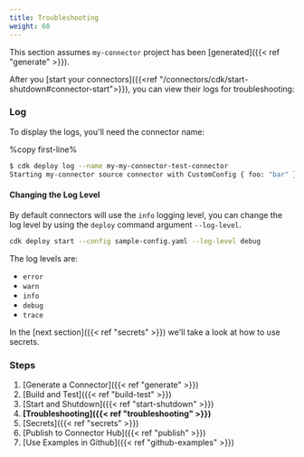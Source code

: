 ```yaml
---
title: Troubleshooting
weight: 60
---
```


This section assumes `my-connector` project has been [generated]({{< ref "generate" >}}).

After you [start your connectors]({{<ref "/connectors/cdk/start-shutdown#connector-start">}}), you can view their logs for troubleshooting:

### Log

To display the logs, you'll need the connector name:

%copy first-line%
```bash
$ cdk deploy log --name my-my-connector-test-connector
Starting my-connector source connector with CustomConfig { foo: "bar" }
```

#### Changing the Log Level

By default connectors will use the `info` logging level, you can change the log level by using the `deploy` command argument `--log-level`.

```bash
cdk deploy start --config sample-config.yaml --log-level debug
```

The log levels are:
- `error`
- `warn`
- `info`
- `debug`
- `trace`

In the [next section]({{< ref "secrets" >}}) we'll take a look at how to use secrets.

### Steps

1. [Generate a Connector]({{< ref "generate" >}})
2. [Build and Test]({{< ref "build-test" >}})
3. [Start and Shutdown]({{< ref "start-shutdown" >}})
4. **[Troubleshooting]({{< ref "troubleshooting" >}})**
5. [Secrets]({{< ref "secrets" >}})
6. [Publish to Connector Hub]({{< ref "publish" >}})
7. [Use Examples in Github]({{< ref "github-examples" >}})